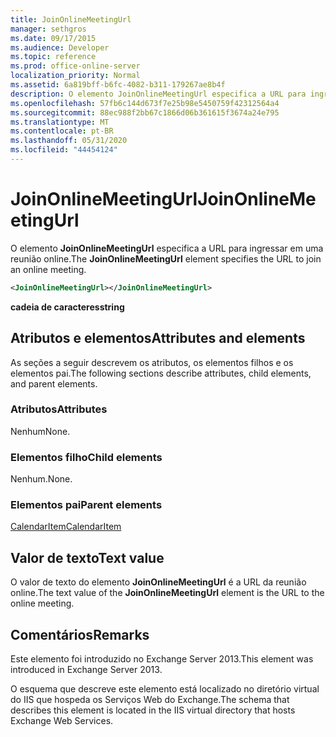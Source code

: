 ```yaml
---
title: JoinOnlineMeetingUrl
manager: sethgros
ms.date: 09/17/2015
ms.audience: Developer
ms.topic: reference
ms.prod: office-online-server
localization_priority: Normal
ms.assetid: 6a819bff-b6fc-4082-b311-179267ae8b4f
description: O elemento JoinOnlineMeetingUrl especifica a URL para ingressar em uma reunião online.
ms.openlocfilehash: 57fb6c144d673f7e25b98e5450759f42312564a4
ms.sourcegitcommit: 88ec988f2bb67c1866d06b361615f3674a24e795
ms.translationtype: MT
ms.contentlocale: pt-BR
ms.lasthandoff: 05/31/2020
ms.locfileid: "44454124"
---
```

# <a name="joinonlinemeetingurl"></a><span data-ttu-id="81824-103">JoinOnlineMeetingUrl</span><span class="sxs-lookup"><span data-stu-id="81824-103">JoinOnlineMeetingUrl</span></span>

<span data-ttu-id="81824-104">O elemento **JoinOnlineMeetingUrl** especifica a URL para ingressar em uma reunião online.</span><span class="sxs-lookup"><span data-stu-id="81824-104">The **JoinOnlineMeetingUrl** element specifies the URL to join an online meeting.</span></span> 
  
```XML
<JoinOnlineMeetingUrl></JoinOnlineMeetingUrl>
```

 <span data-ttu-id="81824-105">**cadeia de caracteres**</span><span class="sxs-lookup"><span data-stu-id="81824-105">**string**</span></span>
## <a name="attributes-and-elements"></a><span data-ttu-id="81824-106">Atributos e elementos</span><span class="sxs-lookup"><span data-stu-id="81824-106">Attributes and elements</span></span>

<span data-ttu-id="81824-107">As seções a seguir descrevem os atributos, os elementos filhos e os elementos pai.</span><span class="sxs-lookup"><span data-stu-id="81824-107">The following sections describe attributes, child elements, and parent elements.</span></span>
  
### <a name="attributes"></a><span data-ttu-id="81824-108">Atributos</span><span class="sxs-lookup"><span data-stu-id="81824-108">Attributes</span></span>

<span data-ttu-id="81824-109">Nenhum</span><span class="sxs-lookup"><span data-stu-id="81824-109">None.</span></span>
  
### <a name="child-elements"></a><span data-ttu-id="81824-110">Elementos filho</span><span class="sxs-lookup"><span data-stu-id="81824-110">Child elements</span></span>

<span data-ttu-id="81824-111">Nenhum.</span><span class="sxs-lookup"><span data-stu-id="81824-111">None.</span></span>
  
### <a name="parent-elements"></a><span data-ttu-id="81824-112">Elementos pai</span><span class="sxs-lookup"><span data-stu-id="81824-112">Parent elements</span></span>

[<span data-ttu-id="81824-113">CalendarItem</span><span class="sxs-lookup"><span data-stu-id="81824-113">CalendarItem</span></span>](calendaritem.md)
  
## <a name="text-value"></a><span data-ttu-id="81824-114">Valor de texto</span><span class="sxs-lookup"><span data-stu-id="81824-114">Text value</span></span>

<span data-ttu-id="81824-115">O valor de texto do elemento **JoinOnlineMeetingUrl** é a URL da reunião online.</span><span class="sxs-lookup"><span data-stu-id="81824-115">The text value of the **JoinOnlineMeetingUrl** element is the URL to the online meeting.</span></span> 
  
## <a name="remarks"></a><span data-ttu-id="81824-116">Comentários</span><span class="sxs-lookup"><span data-stu-id="81824-116">Remarks</span></span>

<span data-ttu-id="81824-117">Este elemento foi introduzido no Exchange Server 2013.</span><span class="sxs-lookup"><span data-stu-id="81824-117">This element was introduced in Exchange Server 2013.</span></span>
  
<span data-ttu-id="81824-118">O esquema que descreve este elemento está localizado no diretório virtual do IIS que hospeda os Serviços Web do Exchange.</span><span class="sxs-lookup"><span data-stu-id="81824-118">The schema that describes this element is located in the IIS virtual directory that hosts Exchange Web Services.</span></span>
  

